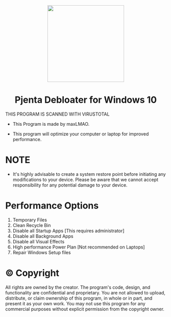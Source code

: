 <div align="center">
  <img src="https://i.imgur.com/e85wfuR.png" width="240" height="240">
</div>

<div align="center">
  <h1>Pjenta Debloater for Windows 10</h1>
</div>


THIS PROGRAM IS SCANNED WITH VIRUSTOTAL

* This Program is made by maxLMAO.

* This program will optimize your computer or laptop for improved performance. 

# NOTE

* It's highly advisable to create a system restore point before initiating any modifications to your device. 
Please be aware that we cannot accept responsibility for any potential damage to your device.

# Performance Options

1. Temporary Files
2. Clean Recycle Bin
3. Disable all Startup Apps [This requires administrator]
4. Disable all Background Apps
5. Disable all Visual Effects
6. High performance Power Plan [Not recommended on Laptops]
7. Repair Windows Setup files


# ©️ Copyright

All rights are owned by the creator. The program's code, design, and functionality are confidential and proprietary. 
You are not allowed to upload, distribute, or claim ownership of this program, in whole or in part, and present it as your own work. 
You may not use this program for any commercial purposes without explicit permission from the copyright owner.